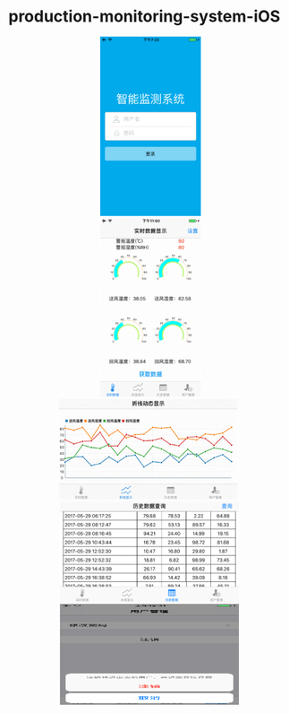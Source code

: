 # production-monitoring-system-iOS

<p align="center">
  <img src="https://github.com/zhulinn/production-monitoring-system-iOS/raw/master/demo/login.png" width = "180" height = "320">
  <br>
  <img src="https://github.com/zhulinn/production-monitoring-system-iOS/raw/master/demo/data.gif" width = "180" height = "320">  <br>
  <img src="https://github.com/zhulinn/production-monitoring-system-iOS/raw/master/demo/graph.gif" width = "320" height = "180">  <br>
  <img src="https://github.com/zhulinn/production-monitoring-system-iOS/raw/master/demo/history.png" width = "320" height = "180">  <br>
  <img src="https://github.com/zhulinn/production-monitoring-system-iOS/raw/master/demo/manage.png"  width = "320" height = "180">
</p>
